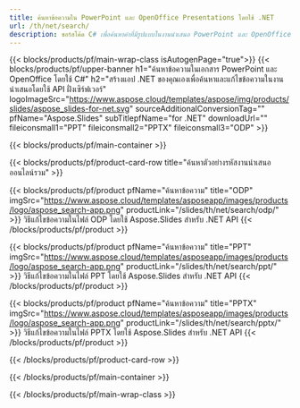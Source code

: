 ```yaml
---
title: ค้นหาข้อความใน PowerPoint และ OpenOffice Presentations โดยใช้ .NET
url: /th/net/search/
description: ซอร์สโค้ด C# เพื่อค้นหาคำที่มีรูปแบบในงานนำเสนอ PowerPoint และ OpenOffice™
---
```


{{< blocks/products/pf/main-wrap-class isAutogenPage="true">}}
{{< blocks/products/pf/upper-banner h1="ค้นหาข้อความในเอกสาร PowerPoint และ OpenOffice โดยใช้ C#" h2="สร้างแอป .NET ของคุณเองเพื่อค้นหาและแก้ไขข้อความในงานนำเสนอโดยใช้ API ฝั่งเซิร์ฟเวอร์" logoImageSrc="https://www.aspose.cloud/templates/aspose/img/products/slides/aspose_slides-for-net.svg" sourceAdditionalConversionTag="" pfName="Aspose.Slides" subTitlepfName="for .NET" downloadUrl="" fileiconsmall1="PPT" fileiconsmall2="PPTX" fileiconsmall3="ODP" >}}

{{< blocks/products/pf/main-container >}}

{{< blocks/products/pf/product-card-row title="ค้นหาตัวอย่างรหัสงานนำเสนอออนไลน์รวม" >}}

{{< blocks/products/pf/product pfName="ค้นหาข้อความ" title="ODP" imgSrc="https://www.aspose.cloud/templates/asposeapp/images/products/logo/aspose_search-app.png" productLink="/slides/th/net/search/odp/" >}}
วิธีแก้ไขข้อความในไฟล์ ODP โดยใช้ Aspose.Slides สำหรับ .NET API
{{< /blocks/products/pf/product >}}

{{< blocks/products/pf/product pfName="ค้นหาข้อความ" title="PPT" imgSrc="https://www.aspose.cloud/templates/asposeapp/images/products/logo/aspose_search-app.png" productLink="/slides/th/net/search/ppt/" >}}
วิธีแก้ไขข้อความในไฟล์ PPT โดยใช้ Aspose.Slides สำหรับ .NET API
{{< /blocks/products/pf/product >}}

{{< blocks/products/pf/product pfName="ค้นหาข้อความ" title="PPTX" imgSrc="https://www.aspose.cloud/templates/asposeapp/images/products/logo/aspose_search-app.png" productLink="/slides/th/net/search/pptx/" >}}
วิธีแก้ไขข้อความในไฟล์ PPTX โดยใช้ Aspose.Slides สำหรับ .NET API
{{< /blocks/products/pf/product >}}



{{< /blocks/products/pf/product-card-row >}}

{{< /blocks/products/pf/main-container >}}
    
{{< /blocks/products/pf/main-wrap-class >}}